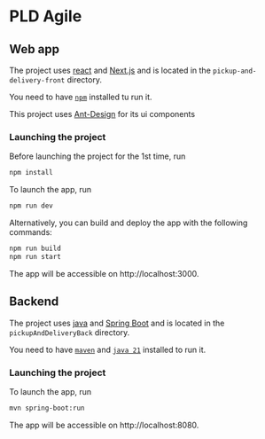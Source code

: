 # PLD Agile

## Web app

The project uses [react](https://react.dev/) and [Next.js](https://nextjs.org/) and is located in the `pickup-and-delivery-front` directory.

You need to have [`npm`](https://docs.npmjs.com/downloading-and-installing-node-js-and-npm) installed tu run it. 

This project uses [Ant-Design](https://ant.design/components/overview/) for its ui components

### Launching the project

Before launching the project for the 1st time, run
```bash
npm install
```

To launch the app, run
```bash
npm run dev
```

Alternatively, you can build and deploy the app with the following commands:
```bash
npm run build
npm run start
```

The app will be accessible on http://localhost:3000.

## Backend

The project uses [java](https://www.java.com) and [Spring Boot](https://spring.io/projects/spring-boot) and is located in the `pickupAndDeliveryBack` directory.

You need to have [`maven`](https://maven.apache.org/install.html) and [`java 21`](https://www.oracle.com/java/technologies/downloads/) installed to run it.

### Launching the project

To launch the app, run
```bash
mvn spring-boot:run
```

The app will be accessible on http://localhost:8080.